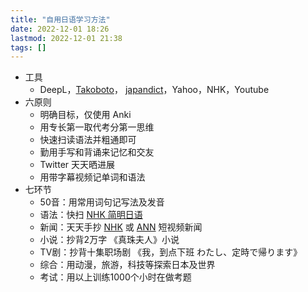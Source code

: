 ```yaml
---
title: "自用日语学习方法"
date: 2022-12-01 18:26
lastmod: 2022-12-01 21:38
tags: []
---
```


- 工具
    -   DeepL，[Takoboto](https://takoboto.jp/)， [japandict](https://www.japandict.com/)，Yahoo，NHK，Youtube
-   六原则
    -   明确目标，仅使用 Anki
    -   用专长第一取代考分第一思维
    -   快速扫读语法并粗通即可
    -   勤用手写和背诵来记忆和交友
    -   Twitter 天天晒进展
    -   用带字幕视频记单词和语法
-   七环节
    -   50音：用常用词句记写法及发音
    -   语法：快扫 [NHK 简明日语](https://www.nhk.or.jp/lesson/chinese/)
    -   新闻：天天手抄 [NHK](https://www3.nhk.or.jp/news/easy/) 或 [ANN](https://news.tv-asahi.co.jp/) 短视频新闻
    -   小说：抄背2万字 《真珠夫人》小说
    -   TV剧：抄背十集职场剧 《我，到点下班 わたし、定時で帰ります》
    -   综合：用动漫，旅游，科技等探索日本及世界
    -   考试：用以上训练1000个小时在做考题